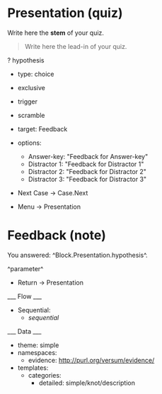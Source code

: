 # Presentation (quiz)

Write here the **stem** of your quiz.

> Write here the lead-in of your quiz.
>
? hypothesis
  * type: choice
  * exclusive
  * trigger
  * scramble
  * target: Feedback
  * options:
    * Answer-key: "Feedback for Answer-key"
    * Distractor 1: "Feedback for Distractor 1"
    * Distractor 2: "Feedback for Distractor 2"
    * Distractor 3: "Feedback for Distractor 3"

* Next Case -> Case.Next
* Menu -> Presentation

# Feedback (note)

You answered: ^Block.Presentation.hypothesis^.

^parameter^

* Return -> Presentation

___ Flow ___

* Sequential:
  * _sequential_

___ Data ___

* theme: simple
* namespaces:
  * evidence: http://purl.org/versum/evidence/
* templates:
  * categories:
    * detailed: simple/knot/description
